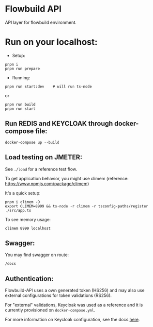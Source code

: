 # Flowbuild API
API layer for flowbuild environment.

# Run on your localhost:
* Setup:
```
pnpm i
pnpm run prepare
```
* Running:
```
pnpm run start:dev    # will run ts-node
```
or
```
pnpm run build
pnpm run start
```

## Run REDIS and KEYCLOAK through docker-compose file:
```
docker-compose up --build
```

## Load testing on JMETER:
See ```./load``` for a reference test flow.

To get application behavior, you might use climem (reference: https://www.npmjs.com/package/climem)

It's a quick setup:
```
pnpm i climem -D
export CLIMEM=8999 && ts-node -r climem -r tsconfig-paths/register ./src/app.ts
```

To see memory usage:
```
climem 8999 localhost
```

## Swagger:
You may find swagger on route: 
```
/docs
```

## Authentication:
Flowbuild-API uses a own generated token (HS256) and may also use external configurations for token validations (RS256).

For "external" validations, Keycloak was used as a reference and it is currently provisioned on ```docker-compose.yml```.

For more information on Keycloak configuration, see the docs [here](https://github.com/imagure/flowbuild-poc-modules/tree/master/docs/keycloak). 

